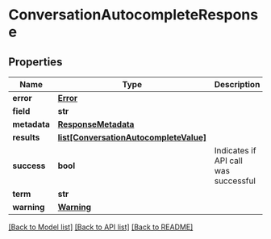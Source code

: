 # ConversationAutocompleteResponse

## Properties
Name | Type | Description | Notes
------------ | ------------- | ------------- | -------------
**error** | [**Error**](Error.md) |  | [optional] 
**field** | **str** |  | [optional] 
**metadata** | [**ResponseMetadata**](ResponseMetadata.md) |  | [optional] 
**results** | [**list[ConversationAutocompleteValue]**](ConversationAutocompleteValue.md) |  | [optional] 
**success** | **bool** | Indicates if API call was successful | [optional] 
**term** | **str** |  | [optional] 
**warning** | [**Warning**](Warning.md) |  | [optional] 

[[Back to Model list]](../README.md#documentation-for-models) [[Back to API list]](../README.md#documentation-for-api-endpoints) [[Back to README]](../README.md)



